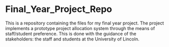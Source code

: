# Final_Year_Project_Repo
This is a repository containing the files for my final year project. The project implements a prototype project allocation system through the means of staff/student preference. This is done with the guidance of the stakeholders: the staff and students at the University of Lincoln.
